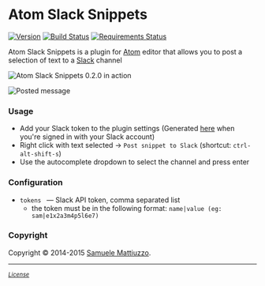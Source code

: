 # Atom Slack Snippets
[![Version](https://badge.fury.io/gh/samuele-mattiuzzo%2Fatom-slack-snippets.svg)](https://badge.fury.io/gh/samuele-mattiuzzo%2Fatom-slack-snippets) [![Build Status](https://travis-ci.org/samuele-mattiuzzo/atom-slack-snippets.svg?branch=master)](https://travis-ci.org/samuele-mattiuzzo/atom-slack-snippets) [![Requirements Status](https://requires.io/github/samuele-mattiuzzo/atom-slack-snippets/requirements.svg?branch=master)](https://requires.io/github/samuele-mattiuzzo/atom-slack-snippets/requirements/?branch=master)

Atom Slack Snippets is a plugin for [Atom](http://atom.io) editor that allows you to post a selection of text to a [Slack](https://slack.com) channel


![Atom Slack Snippets 0.2.0 in action](https://github.com/samuele-mattiuzzo/atom-slack-snippets/blob/master/demo.gif?raw=true)

![Posted message](https://github.com/samuele-mattiuzzo/atom-slack-snippets/blob/master/result.png?raw=true)


### Usage

* Add your Slack token to the plugin settings (Generated [here](https://api.slack.com/web#authentication) when you're signed in with your Slack account)
* Right click with text selected -> `Post snippet to Slack` (shortcut: `ctrl-alt-shift-s`)
* Use the autocomplete dropdown to select the channel and press enter


### Configuration

* `tokens ` &mdash; Slack API token, comma separated list
    * the token must be in the following format: `name|value (eg: sam|e1x2a3m4p5l6e7)`


### Copyright

Copyright &copy; 2014-2015 [Samuele Mattiuzzo](https://samuele-mattiuzzo.github.io).


___
<sup>

[_License_](https://github.com/samuele-mattiuzzo/atom-slack-snippets/blob/master/LICENSE.md)

</sup>
